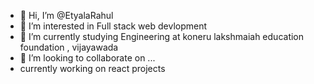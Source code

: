 - 👋 Hi, I’m @EtyalaRahul
- 👀 I’m interested in Full stack web devlopment 
- 🌱 I’m currently studying Engineering at koneru lakshmaiah education foundation , vijayawada
- 💞️ I’m looking to collaborate on ...
- currently working on react projects

<!---
EtyalaRahul/EtyalaRahul is a ✨ special ✨ repository because its `README.md` (this file) appears on your GitHub profile.
You can click the Preview link to take a look at your changes.
--->
